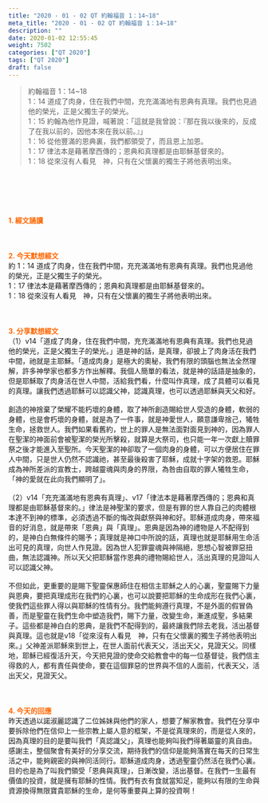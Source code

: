 ```yaml
---
title: "2020 - 01 - 02 QT 約翰福音 1：14~18"
meta_title: "2020 - 01 - 02 QT 約翰福音 1：14~18"
description: ""
date: 2020-01-02 12:55:45
weight: 7502
categories: ["QT 2020"]
tags: ["QT 2020"]
draft: false
---
```


<blockquote>約翰福音 1：14~18<br />
1：14 道成了肉身，住在我們中間，充充滿滿地有恩典有真理。我們也見過他的榮光，正是父獨生子的榮光。<br />
1：15 約翰為他作見證，喊著說：「這就是我曾說：『那在我以後來的，反成了在我以前的，因他本來在我以前。』」<br />
1：16 從他豐滿的恩典裏，我們都領受了，而且恩上加恩。<br />
1：17 律法本是藉著摩西傳的；恩典和真理都是由耶穌基督來的。<br />
1：18 從來沒有人看見　神，只有在父懷裏的獨生子將他表明出來。</blockquote><br />
&nbsp;<br />
<br />
&nbsp;<br />
<br />
<span style="color: #ff6600;"><strong>1. </strong><strong>經文誦讀</strong></span><br />
<br />
<span style="color: #ff6600;"><strong> </strong></span><br />
<br />
<span style="color: #ff6600;"><strong>2. 今天默想</strong><strong>經文<br />
</strong></span>約 1：14 道成了肉身，住在我們中間，充充滿滿地有恩典有真理。我們也見過他的榮光，正是父獨生子的榮光。<br />
1：17 律法本是藉著摩西傳的；恩典和真理都是由耶穌基督來的。<br />
1：18 從來沒有人看見　神，只有在父懷裏的獨生子將他表明出來。<br />
<br />
&nbsp;<br />
<br />
<span style="color: #ff6600;"><strong>3. 分享默想經文<br />
</strong></span>（1）v14「道成了肉身，住在我們中間，充充滿滿地有恩典有真理。我們也見過他的榮光，正是父獨生子的榮光。」道是神的話，是真理，卻披上了肉身活在我們中間，祂就是主耶穌。「道成肉身」是極大的奧秘，我們有限的頭腦也無法全然理解，許多神學家也都多方作出解釋。我個人簡單的看法，就是神的話語是抽象的，但是耶穌取了肉身活在世人中間，活給我們看，什麼叫作真理，成了具體可以看見的真理。讓我們透過耶穌可以認識父神，認識真理，也可以透過耶穌與天父和好。<br />
<br />
創造的神捨棄了榮耀不能朽壞的身體，取了神所創造賜給世人受造的身體，軟弱的身體，也是會朽壞的身體，就是為了一件事，就是神愛世人，願意謙卑捨己，犧牲生命，拯救世人。我們如果看舊約，世上的罪人是無法面對面見到神的，因為罪人在聖潔的神面前會被聖潔的榮光所擊殺，就算是大祭司，也只能一年一次獻上贖罪祭之後才能進入至聖所。今天聖潔的神卻取了一個肉身的身體，可以方便居住在罪人中間，只是世人仍然不認識祂，甚至最後殺害了耶穌，成就十字架的救恩。耶穌成為神所差派的宣教士，跨越靈魂與肉身的界限，為咎由自取的罪人犧牲生命，「神的愛就在此向我們顯明了」。<br />
<br />
（2）v14「充充滿滿地有恩典有真理」、v17「律法本是藉著摩西傳的；恩典和真理都是由耶穌基督來的。」律法是神聖潔的要求，但是有罪的世人靠自己的肉體根本達不到神的標準，必須透過不斷的悔改與獻祭與神和好。耶穌道成肉身，帶來福音的好消息，就是帶來「恩典」與「真理」。恩典是因為神的禮物是人不配得到的，是神白白無條件的賜予；真理就是神口中所說的話，真理也就是耶穌用生命活出可見的真理，向世人作見證。因為世人犯罪靈魂與神隔絕，思想心智被罪惡扭曲，無法認識神。所以天父把耶穌當作恩典的禮物賜給世人，活出真理的見證叫人可以認識父神。<br />
<br />
不但如此，更重要的是賜下聖靈保惠師住在相信主耶穌之人的心裏，聖靈賜下力量與恩典，要把真理成形在我們的心裏，也可以說要把耶穌的生命成形在我們心裏，使我們這些罪人得以與耶穌的性情有分。我們能夠遵行真理，不是外面的假冒偽善，而是聖靈在我們生命中塑造我們，賜下力量，改變生命，漸進成聖，多結果子。這些都是神白白的恩典，是我們不配得到的，最終讓我們除去老我，活出基督與真理。這也就是v18「從來沒有人看見　神，只有在父懷裏的獨生子將他表明出來。」父神差派耶穌來到世上，在世人面前代表天父，活出天父，見證天父。同樣地，耶穌已經復活升天，今天把見證的使命交給教會中的每一位基督徒，我們信主得救的人，都有責任與使命，要在這個罪惡的世界與不信的人面前，代表天父，活出天父，見證天父。<br />
<br />
&nbsp;<br />
<br />
<span style="color: #ff6600;"><strong>4. 今天的回應<br />
</strong></span>昨天透過以諾淑麗認識了二位姊妹與他們的家人，想要了解家教會。我們在分享中要拆除他們在信仰上一些宗教上屬人意的框架，不是從真理來的，而是從人來的，因為真理的目的是要叫我們「真認識父」，真理也能夠叫我們得著屬靈的真自由。感謝主，整個聚會有美好的分享交流，期待我們的信仰是能夠落實在每天的日常生活之中，能夠親密的與神同活同行。耶穌道成肉身，透過聖靈仍然活在我們心裏。目的也是為了叫我們領受「恩典與真理」，日漸改變，活出基督。在我們一生最有價值的投資，就是擁有耶穌的性情。我們有衣有食就當知足，能夠以有限的生命與資源換得無限寶貴耶穌的生命，是何等重要與上算的投資啊！
        
